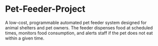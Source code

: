 # Pet-Feeder-Project
A low-cost, programmable automated pet feeder system designed for animal shelters and pet owners. The feeder dispenses food at scheduled times, monitors food consumption, and alerts staff if the pet does not eat within a given time.
